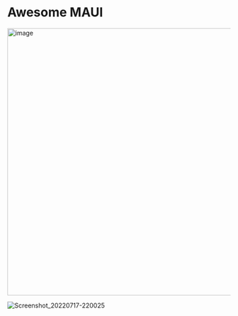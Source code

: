 # Awesome MAUI

<img width="602" alt="image" src="https://user-images.githubusercontent.com/52397976/176644939-261f72df-8177-46cd-9e5c-9cbc02f529d5.png">


![Screenshot_20220717-220025](https://user-images.githubusercontent.com/52397976/179399574-1ccdac17-be0e-4e09-b63c-8d80eb18f09b.jpg)
